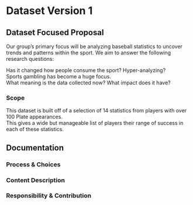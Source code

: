 # Dataset Version 1

## Dataset Focused Proposal
Our group’s primary focus will be analyzing baseball statistics to uncover trends and patterns within the sport. We aim to answer the following research questions:
    
Has it changed how people consume the sport? Hyper-analyzing?  
Sports gambling has become a huge focus.  
What meaning is the data collected now? What impact does it have?  

### Scope
This dataset is built off of a selection of 14 statistics from players with over 100 Plate appearances.  
This gives a wide but manageable list of players their range of success in each of these statistics.

## Documentation
### Process & Choices

### Content Description

### Responsibility & Contribution
